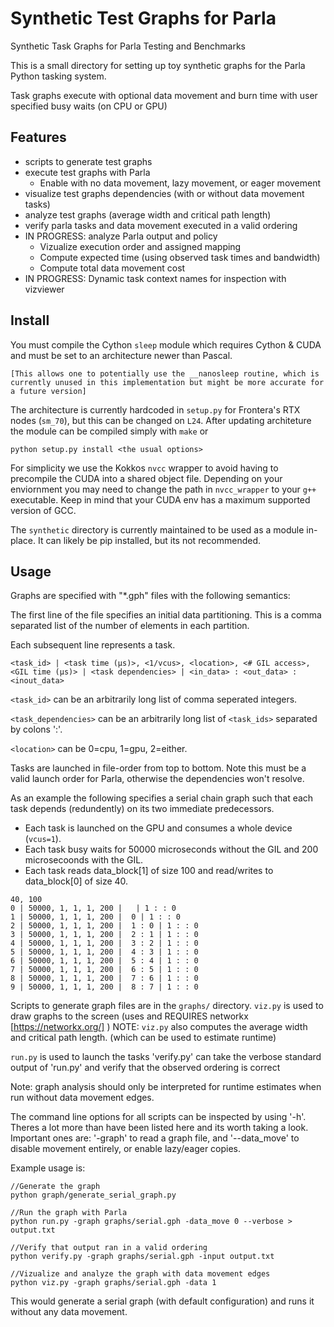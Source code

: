 # Synthetic Test Graphs for Parla
Synthetic Task Graphs for Parla Testing and Benchmarks


This is a small directory for setting up toy synthetic graphs for the Parla Python tasking system. 

Task graphs execute with optional data movement and burn time with user specified busy waits (on CPU or GPU)


## Features

- scripts to generate test graphs
- execute test graphs with Parla 
   - Enable with no data movement, lazy movement, or eager movement
- visualize test graphs dependencies (with or without data movement tasks)
- analyze test graphs (average width and critical path length)
- verify parla tasks and data movement executed in a valid ordering
- IN PROGRESS: analyze Parla output and policy
   - Vizualize execution order and assigned mapping
   - Compute expected time (using observed task times and bandwidth)
   - Compute total data movement cost 
- IN PROGRESS: Dynamic task context names for inspection with vizviewer

## Install

You must compile the Cython `sleep` module which requires Cython & CUDA and must be set to an architecture newer than Pascal. 
```
[This allows one to potentially use the __nanosleep routine, which is currently unused in this implementation but might be more accurate for a future version] 
```

The architecture is currently hardcoded in `setup.py` for Frontera's RTX nodes (`sm_70`), but this can be changed on `L24`. 
After updating architeture the module can be compiled simply with `make` or 

```
python setup.py install <the usual options>
```

For simplicity we use the Kokkos `nvcc` wrapper to avoid having to precompile the CUDA into a shared object file.
Depending on your enviornment you may need to change the path in `nvcc_wrapper` to your `g++` executable.
Keep in mind that your CUDA env has a maximum supported version of GCC.  

The `synthetic` directory is currently maintained to be used as a module in-place.
It can likely be pip installed, but its not recommended. 

## Usage

Graphs are specified with "\*.gph" files with the following semantics:

The first line of the file specifies an initial data partitioning. 
This is a comma separated list of the number of elements in each partition.

Each subsequent line represents a task. 


```
<task_id> | <task time (μs)>, <1/vcus>, <location>, <# GIL access>, <GIL time (μs)> | <task dependencies> | <in_data> : <out_data> : <inout_data>
```

`<task_id>` can be an arbitrarily long list of comma seperated integers.

`<task_dependencies>` can be an arbitrarily long list of `<task_ids>` separated by colons ':'.

`<location>` can be 0=cpu, 1=gpu, 2=either.

Tasks are launched in file-order from top to bottom. 
Note this must be a valid launch order for Parla, otherwise the dependencies won't resolve. 

As an example the following specifies a serial chain graph such that each task depends (redundently) on its two immediate predecessors. 

- Each task is launched on the GPU and consumes a whole device (`vcus=1`). 
- Each task busy waits for 50000 microseconds without the GIL and 200 microsecoonds with the GIL. 
- Each task reads data_block[1] of size 100 and read/writes to data_block[0] of size 40. 


```
40, 100
0 | 50000, 1, 1, 1, 200 |   | 1 : : 0
1 | 50000, 1, 1, 1, 200 |  0 | 1 : : 0
2 | 50000, 1, 1, 1, 200 |  1 : 0 | 1 : : 0
3 | 50000, 1, 1, 1, 200 |  2 : 1 | 1 : : 0
4 | 50000, 1, 1, 1, 200 |  3 : 2 | 1 : : 0
5 | 50000, 1, 1, 1, 200 |  4 : 3 | 1 : : 0
6 | 50000, 1, 1, 1, 200 |  5 : 4 | 1 : : 0
7 | 50000, 1, 1, 1, 200 |  6 : 5 | 1 : : 0
8 | 50000, 1, 1, 1, 200 |  7 : 6 | 1 : : 0
9 | 50000, 1, 1, 1, 200 |  8 : 7 | 1 : : 0
```


Scripts to generate graph files are in the `graphs/` directory. 
`viz.py` is used to draw graphs to the screen (uses and REQUIRES networkx [https://networkx.org/] )
NOTE: `viz.py` also computes the average width and critical path length. (which can be used to estimate runtime)

`run.py` is used to launch the tasks
'verify.py' can take the verbose standard output of 'run.py' and verify that the observed ordering is correct

Note: graph analysis should only be interpreted for runtime estimates when run without data movement edges. 

The command line options for all scripts can be inspected by using '-h'. 
Theres a lot more than have been listed here and its worth taking a look. 
Important ones are: '-graph' to read a graph file, and '--data_move' to disable movement entirely, or enable lazy/eager copies. 

Example usage is:

```
//Generate the graph
python graph/generate_serial_graph.py

//Run the graph with Parla
python run.py -graph graphs/serial.gph -data_move 0 --verbose > output.txt

//Verify that output ran in a valid ordering
python verify.py -graph graphs/serial.gph -input output.txt

//Vizualize and analyze the graph with data movement edges
python viz.py -graph graphs/serial.gph -data 1 
```

This would generate a serial graph (with default configuration) and runs it without any data movement. 



